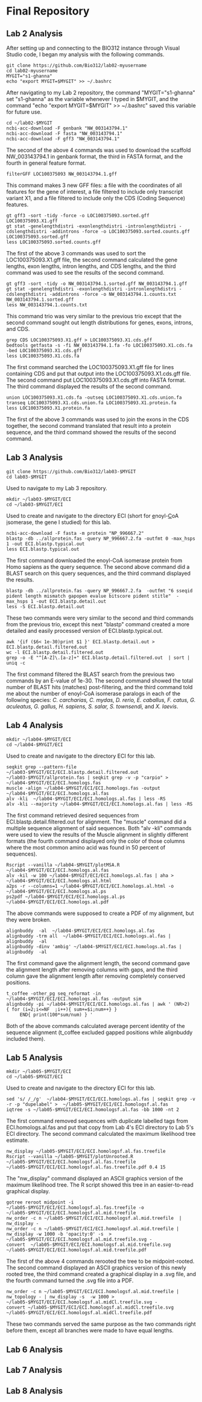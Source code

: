 # Final Repository
## Lab 2 Analysis
After setting up and connecting to the BIO312 instance through Visual Studio code, I began my analysis with the following commands.
```
git clone https://github.com/Bio312/lab02-myusername
cd lab02-myusername
MYGIT="s1-ghanna"
echo "export MYGIT=$MYGIT" >> ~/.bashrc
```
After navigating to my Lab 2 repository, the command "MYGIT="s1-ghanna" set "s1-ghanna" as the variable whenever I typed in $MYGIT, and the command "echo "export MYGIT=$MYGIT" >> ~/.bashrc" saved this variable for future use.
```
cd ~/lab02-$MYGIT
ncbi-acc-download -F genbank "NW_003143794.1"
ncbi-acc-download -F fasta "NW_003143794.1"
ncbi-acc-download -F gff3 "NW_003143794.1"
```
The second of the above 4 commands was used to download the scaffold NW_003143794.1 in genbank format, the third in FASTA format, and the fourth in general feature format.
```
filterGFF LOC100375093 NW_003143794.1.gff
```
This command makes 3 new GFF files: a file with the coordinates of all features for the gene of interest, a file filtered to include only transcript variant X1, and a file filtered to include only the CDS (Coding Sequence) features.
```
gt gff3 -sort -tidy -force -o LOC100375093.sorted.gff LOC100375093.X1.gff
gt stat -genelengthdistri -exonlengthdistri -intronlengthdistri -cdslengthdistri -addintrons -force -o LOC100375093.sorted.counts.gff LOC100375093.sorted.gff
less LOC100375093.sorted.counts.gff
```
The first of the above 3 commands was used to sort the LOC100375093.X1.gff file, the second command calculated the gene lengths, exon lengths, intron lengths, and CDS lengths, and the third command was used to see the results of the second command.
```
gt gff3 -sort -tidy -o NW_003143794.1.sorted.gff NW_003143794.1.gff
gt stat -genelengthdistri -exonlengthdistri -intronlengthdistri -cdslengthdistri -addintrons -force -o NW_003143794.1.counts.txt NW_003143794.1.sorted.gff
less NW_003143794.1.counts.txt
```
This command trio was very similar to the previous trio except that the second command sought out length distributions for genes, exons, introns, and CDS.
```
grep CDS LOC100375093.X1.gff > LOC100375093.X1.cds.gff
bedtools getfasta -s -fi NW_003143794.1.fa -fo LOC100375093.X1.cds.fa -bed LOC100375093.X1.cds.gff
less LOC100375093.X1.cds.fa
```
The first command searched the LOC100375093.X1.gff file for lines containing CDS and put that output into the LOC100375093.X1.cds.gff file. The second command put LOC100375093.X1.cds.gff into FASTA format. The third command displayed the results of the second command.
```
union LOC100375093.X1.cds.fa -outseq LOC100375093.X1.cds.union.fa
transeq LOC100375093.X1.cds.union.fa LOC100375093.X1.protein.fa
less LOC100375093.X1.protein.fa
```
The first of the above 3 commands was used to join the exons in the CDS together, the second command translated that result into a protein sequence, and the third command showed the results of the second command.
## Lab 3 Analysis
```
git clone https://github.com/Bio312/lab03-$MYGIT
cd lab03-$MYGIT
```
Used to navigate to my Lab 3 repository.
```
mkdir ~/lab03-$MYGIT/ECI
cd ~/lab03-$MYGIT/ECI
```
Used to create and navigate to the directory ECI (short for <ins>e</ins>noyl-<ins>C</ins>oA <ins>i</ins>somerase, the gene I studied) for this lab.
```
ncbi-acc-download -F fasta -m protein "NP_996667.2"
blastp -db ../allprotein.fas -query NP_996667.2.fa -outfmt 0 -max_hsps 1 -out ECI.blastp.typical.out
less ECI.blastp.typical.out
```
The first command downloaded the enoyl-CoA isomerase protein from Homo sapiens as the query sequence. The second above command did a BLAST search on this query sequences, and the third command displayed the results.
```
blastp -db ../allprotein.fas -query NP_996667.2.fa  -outfmt "6 sseqid pident length mismatch gapopen evalue bitscore pident stitle"  -max_hsps 1 -out ECI.blastp.detail.out
less -S ECI.blastp.detail.out
```
These two commands were very similar to the second and third commands from the previous trio, except this next "blastp" command created a more detailed and easily processed version of ECI.blastp.typical.out.
```
awk '{if ($6< 1e-30)print $1 }' ECI.blastp.detail.out > ECI.blastp.detail.filtered.out
wc -l ECI.blastp.detail.filtered.out
grep -o -E "^[A-Z]\.[a-z]+" ECI.blastp.detail.filtered.out  | sort | uniq -c
```
The first command filtered the BLAST search from the previous two commands by an E-value of 1e-30. The second command showed the total number of BLAST hits (matches) post-filtering, and the third command told me about the number of enoyl-CoA isomerase paralogs in each of the following species: _C. carcharias, C. mydas, D. rerio, E. caballus, F. catus, G. aculeatus, G. gallus, H. sapiens, S. salar, S. townsendi,_ and _X. laevis_.
## Lab 4 Analysis
```
mkdir ~/lab04-$MYGIT/ECI
cd ~/lab04-$MYGIT/ECI
```
Used to create and navigate to the directory ECI for this lab.
```
seqkit grep --pattern-file ~/lab03-$MYGIT/ECI/ECI.blastp.detail.filtered.out ~/lab03-$MYGIT/allprotein.fas | seqkit grep -v -p "carpio" > ~/lab04-$MYGIT/ECI/ECI.homologs.fas
muscle -align ~/lab04-$MYGIT/ECI/ECI.homologs.fas -output ~/lab04-$MYGIT/ECI/ECI.homologs.al.fas
alv -kli  ~/lab04-$MYGIT/ECI/ECI.homologs.al.fas | less -RS
alv -kli --majority ~/lab04-$MYGIT/ECI/ECI.homologs.al.fas | less -RS
```
The first command retrieved desired sequences from ECI.blastp.detail.filtered.out for alignment. The "muscle" command did a multiple sequence alignment of said sequences. Both "alv -kli" commands were used to view the results of the Muscle alignment in slightly different formats (the fourth command displayed only the color of those columns where the most common amino acid was found in 50 percent of sequences).
```
Rscript --vanilla ~/lab04-$MYGIT/plotMSA.R  ~/lab04-$MYGIT/ECI/ECI.homologs.al.fas
alv -kil -w 100 ~/lab04-$MYGIT/ECI/ECI.homologs.al.fas | aha > ~/lab04-$MYGIT/ECI/ECI.homologs.al.html
a2ps -r --columns=1 ~/lab04-$MYGIT/ECI/ECI.homologs.al.html -o ~/lab04-$MYGIT/ECI/ECI.homologs.al.ps
ps2pdf ~/lab04-$MYGIT/ECI/ECI.homologs.al.ps ~/lab04-$MYGIT/ECI/ECI.homologs.al.pdf
```
The above commands were supposed to create a PDF of my alignment, but they were broken.
```
alignbuddy  -al  ~/lab04-$MYGIT/ECI/ECI.homologs.al.fas
alignbuddy -trm all  ~/lab04-$MYGIT/ECI/ECI.homologs.al.fas | alignbuddy  -al
alignbuddy -dinv 'ambig' ~/lab04-$MYGIT/ECI/ECI.homologs.al.fas | alignbuddy  -al
```
The first command gave the alignment length, the second command gave the alignment length after removing columns with gaps, and the third column gave the alignment length after removing completely conserved positions.
```
t_coffee -other_pg seq_reformat -in ~/lab04-$MYGIT/ECI/ECI.homologs.al.fas -output sim
alignbuddy -pi ~/lab04-$MYGIT/ECI/ECI.homologs.al.fas | awk ' (NR>2)  { for (i=2;i<=NF  ;i++){ sum+=$i;num++} }
     END{ print(100*sum/num) } '
```
Both of the above commands calculated average percent identity of the sequence alignment (t_coffee excluded gapped positions while alignbuddy included them).
## Lab 5 Analysis
```
mkdir ~/lab05-$MYGIT/ECI
cd ~/lab05-$MYGIT/ECI
```
Used to create and navigate to the directory ECI for this lab.
```
sed 's/ /_/g'  ~/lab04-$MYGIT/ECI/ECI.homologs.al.fas | seqkit grep -v -r -p "dupelabel" >  ~/lab05-$MYGIT/ECI/ECI.homologsf.al.fas
iqtree -s ~/lab05-$MYGIT/ECI/ECI.homologsf.al.fas -bb 1000 -nt 2
```
The first command removed sequences with duplicate labelled tags from ECI.homologs.al.fas and put that copy from Lab 4's ECI directory to Lab 5's ECI directory. The second command calculated the maximum likelihood tree estimate.
```
nw_display ~/lab05-$MYGIT/ECI/ECI.homologsf.al.fas.treefile
Rscript --vanilla ~/lab05-$MYGIT/plotUnrooted.R  ~/lab05-$MYGIT/ECI/ECI.homologsf.al.fas.treefile ~/lab05-$MYGIT/ECI/ECI.homologsf.al.fas.treefile.pdf 0.4 15
```
The "nw_display" command displayed an ASCII graphics version of the maximum likelihood tree. The R script showed this tree in an easier-to-read graphical display.
```
gotree reroot midpoint -i ~/lab05-$MYGIT/ECI/ECI.homologsf.al.fas.treefile -o ~/lab05-$MYGIT/ECI/ECI.homologsf.al.mid.treefile
nw_order -c n ~/lab05-$MYGIT/ECI/ECI.homologsf.al.mid.treefile  | nw_display -
nw_order -c n ~/lab05-$MYGIT/ECI/ECI.homologsf.al.mid.treefile | nw_display -w 1000 -b 'opacity:0' -s  >  ~/lab05-$MYGIT/ECI/ECI.homologsf.al.mid.treefile.svg -
convert  ~/lab05-$MYGIT/ECI/ECI.homologsf.al.mid.treefile.svg  ~/lab05-$MYGIT/ECI/ECI.homologsf.al.mid.treefile.pdf
```
The first of the above 4 commands rerooted the tree to be midpoint-rooted. The second command displayed an ASCII graphics version of this newly rooted tree, the third command created a graphical display in a .svg file, and the fourth command turned the .svg file into a PDF.
```
nw_order -c n ~/lab05-$MYGIT/ECI/ECI.homologsf.al.mid.treefile | nw_topology - | nw_display -s  -w 1000 > ~/lab05-$MYGIT/ECI/ECI.homologsf.al.midCl.treefile.svg -
convert ~/lab05-$MYGIT/ECI/ECI.homologsf.al.midCl.treefile.svg ~/lab05-$MYGIT/ECI/ECI.homologsf.al.midCl.treefile.pdf
```
These two commands served the same purpose as the two commands right before them, except all branches were made to have equal lengths.
## Lab 6 Analysis
## Lab 7 Analysis
## Lab 8 Analysis
